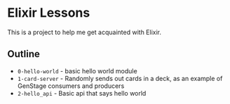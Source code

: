 # Elixir Lessons

This is a project to help me get acquainted with Elixir.

## Outline

* `0-hello-world` - basic hello world module
* `1-card-server` - Randomly sends out cards in a deck, as an example of GenStage consumers and producers
* `2-hello_api` - Basic api that says hello world